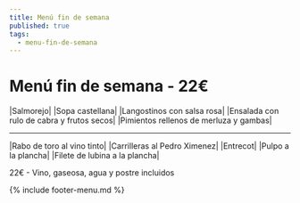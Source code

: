 ```yaml
---
title: Menú fin de semana
published: true
tags:
  - menu-fin-de-semana
---
```


# Menú fin de semana - 22€

|Salmorejo|
|Sopa castellana|
|Langostinos con salsa rosa|
|Ensalada con rulo de cabra y frutos secos|
|Pimientos rellenos de merluza y gambas|

------

|Rabo de toro al vino tinto|
|Carrilleras al Pedro Ximenez|
|Entrecot|
|Pulpo a la plancha|
|Filete de lubina a la plancha|

22€ - Vino, gaseosa, agua y postre incluidos

{% include footer-menu.md %}
